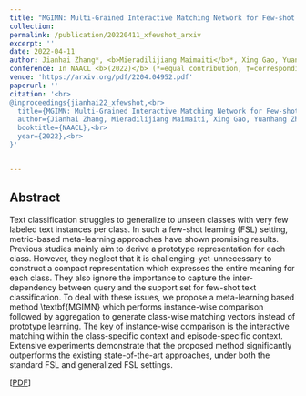 ```yaml
---
title: "MGIMN: Multi-Grained Interactive Matching Network for Few-shot Text Classification"
collection: 
permalink: /publication/20220411_xfewshot_arxiv
excerpt: ''
date: 2022-04-11
author: Jianhai Zhang*, <b>Mieradilijiang Maimaiti</b>*, Xing Gao, Yuanhang Zheng, and Ji Zhang†
conference: In NAACL <b>(2022)</b> (*=equal contribution, †=corresponding author)
venue: 'https://arxiv.org/pdf/2204.04952.pdf'
paperurl: ''
citation: '<br>
@inproceedings{jianhai22_xfewshot,<br>
  title={MGIMN: Multi-Grained Interactive Matching Network for Few-shot Text Classification},<br>
  author={Jianhai Zhang, Mieradilijiang Maimaiti, Xing Gao, Yuanhang Zheng, and Ji Zhang},<br>
  booktitle={NAACL},<br>
  year={2022},<br>
}'


---
```

<h2><strong>Abstract</strong></h2>
Text classification struggles to generalize to unseen classes with very few labeled text instances per class.
In such a few-shot learning (FSL) setting, metric-based meta-learning approaches have shown promising results. 
Previous studies mainly aim to derive a prototype representation for each class.
However, they neglect that it is challenging-yet-unnecessary to construct a compact representation which expresses the entire meaning for each class.
They also ignore the importance to capture the inter-dependency between query and the support set for few-shot text classification. 
To deal with these issues, we propose a meta-learning based method \textbf{MGIMN} which performs instance-wise comparison followed by aggregation to generate class-wise matching vectors instead of prototype learning.
The key of instance-wise comparison is the interactive matching within the class-specific context and episode-specific context. 
Extensive experiments demonstrate that the proposed method significantly outperforms the existing state-of-the-art approaches, under both the standard FSL and generalized FSL settings.

\[[PDF](https://arxiv.org/pdf/2204.04952.pdf)\]  



